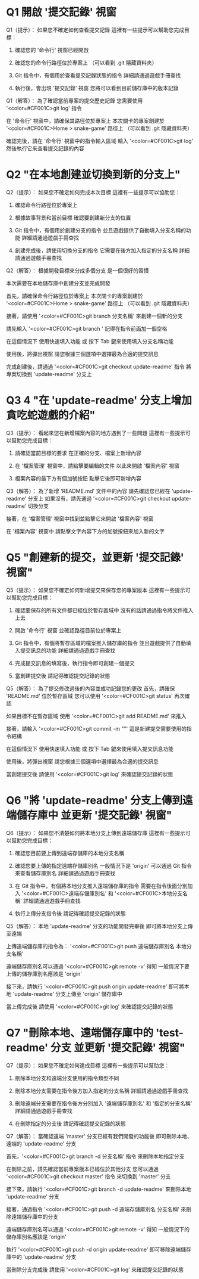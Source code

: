 # Q1 開啟 '提交記錄' 視窗
Q1（提示）：
如果您不確定如何查看提交記錄
這裡有一些提示可以幫助您完成目標：

1. 確認您的 '命令行' 視窗已經開啟

2. 確認您的命令行路徑位於專案上
   （可以看到 .git 隱藏資料夾）

3. Git 指令中，有個用於查看提交記錄狀態的指令
   詳細請通過遊戲手冊查找

4. 執行後，會出現 '提交記錄' 視窗
   您將可以看到目前儲存庫中的版本記錄

Q1（解答）：
為了確認當前專案的提交歷史記錄
您需要使用 '<color=#CF001C>git log</color>' 指令

在 '命令行' 視窗中，請確保其路徑位於專案上
本次關卡的專案創建於 '<color=#CF001C>Home > snake-game</color>' 路徑上
（可以看到 .git 隱藏資料夾）

確認完後，請在 '命令行' 視窗中的指令輸入區域
輸入 '<color=#CF001C>git log</color>'
然後執行它來查看提交記錄的內容



# Q2 "在本地創建並切換到新的分支上"
Q2（提示）：
如果您不確定如何完成本次目標
這裡有一些提示可以協助您：

1. 確認命令行路徑位於專案上
   
2. 根據故事背景和當前目標
   確認要創建新分支的位置

3. Git 指令中，有個用於創建分支的指令
   並且遊戲提供了自動填入分支名稱的功能
   詳細請通過遊戲手冊查找

4. 創建完成後，請使用切換分支的指令
   它需要在後方加入指定的分支名稱
   詳細請通過遊戲手冊查找

Q2（解答）：
根據開發目標來分成多個分支
是一個很好的習慣

本次需要在本地儲存庫中創建分支並完成開發

首先，請確保命令行路徑位於專案上
本次關卡的專案創建於 '<color=#CF001C>Home > snake-game</color>' 路徑上
（可以看到 .git 隱藏資料夾）

接著，請使用 '<color=#CF001C>git branch 分支名稱</color>'
來創建一個新的分支

請先輸入 '<color=#CF001C>git branch </color>'
記得在指令前面加一個空格 

在這個情況下
使用快速填入功能 或 按下 Tab 鍵來使用填入分支名稱功能

使用後，將彈出視窗
請您根據三個選項中選擇最為合適的提交訊息

完成創建後，請通過 '<color=#CF001C>git checkout update-readme</color>' 指令 
將專案切換到 'update-readme' 分支上

# Q3 4 "在 'update-readme' 分支上增加貪吃蛇遊戲的介紹"
Q3（提示）：
看起來您在新增檔案內容的地方遇到了一些問題
這裡有一些提示可以幫助您完成目標：

1. 請確認當前目標的要求
   在正確的分支、檔案上新增內容

2. 在 '檔案管理' 視窗中，請點擊要編輯的文件
   以此來開啟 '檔案內容' 視窗

3. 檔案內容的最下方有個加號按鈕
   點擊它後即可新增內容

Q3（解答）：
為了新增 'README.md' 文件中的內容
請先確認您已經在 'update-readme' 分支上
如果沒有，請先通過 '<color=#CF001C>git checkout update-readme</color>' 切換分支

接著，在 '檔案管理' 視窗中找到並點擊它來開啟 '檔案內容' 視窗

在 '檔案內容' 視窗中
請點擊文字內容下方的加號按鈕來加入新的文字

# Q5 "創建新的提交，並更新 '提交記錄' 視窗"
Q5（提示）：
如果您不確定如何新增提交來保存您的專案版本
這裡有一些提示可以幫助您完成目標：

1. 確認要保存的所有文件都已經位於暫存區域中
   沒有的話請通過指令將文件推入上去

2. 開啟 '命令行' 視窗
   並確認路徑目前位於專案上

3. Git 指令中，有個將暫存區域的檔案推入儲存庫的指令
   並且遊戲提供了自動填入提交訊息的功能
   詳細請通過遊戲手冊查找
   
4. 完成提交訊息的填寫後，執行指令即可創建一個提交
   
5. 當創建提交後
   請記得確認提交記錄的狀態

Q5（解答）：
為了提交修改過後的內容並成功記錄您的更改
首先，請確保 'README.md' 位於暫存區域
您可以使用 '<color=#CF001C>git status</color>' 再次確認

如果目標不在暫存區域
使用 '<color=#CF001C>git add README.md</color>' 來推入

接著，請輸入 '<color=#CF001C>git commit -m ""</color>'
這是新建提交需要使用的指令結構

在這個情況下
使用快速填入功能 或 按下 Tab 鍵來使用填入提交訊息功能

使用後，將彈出視窗
請您根據三個選項中選擇最為合適的提交訊息

當創建提交後
請使用 '<color=#CF001C>git log</color>' 來確認提交記錄的狀態


# Q6 "將 'update-readme' 分支上傳到遠端儲存庫中 並更新 '提交記錄' 視窗"
Q6（提示）：
如果您不清楚如何將本地分支上傳到遠端儲存庫
這裡有一些提示可以幫助您完成目標：

1. 確認您目前要上傳到遠端存儲庫的本地分支名稱
   
2. 確認您要上傳的指定遠端存儲庫別名
   一般情況下是 'origin'
   可以通過 Git 指令來查看儲存庫別名
   詳細請通過遊戲手冊查找

3. 在 Git 指令中，有個將本地分支推入遠端儲存庫的指令
   需要在指令後面分別加入 '<color=#CF001C>遠端存儲庫別名</color>' 和 '<color=#CF001C>本地分支名稱</color>'
   詳細請通過遊戲手冊查找

4. 執行上傳分支指令後
   請記得確認提交記錄的狀態

Q5（解答）：
本地 'update-readme' 分支的功能開發完畢後
即可將本地分支上傳至遠端

上傳遠端儲存庫的指令為：
'<color=#CF001C>git push 遠端儲存庫別名 本地分支名稱</color>'

遠端儲存庫別名可以通過 '<color=#CF001C>git remote -v</color>' 得知
一般情況下要上傳的儲存庫別名應該是 'origin'

接下來，請執行 '<color=#CF001C>git push origin update-readme</color>'
即可將本地 'update-readme' 分支上傳至 'origin' 儲存庫中

當上傳完成後
請使用 '<color=#CF001C>git log</color>' 來確認提交記錄的狀態

# Q7 "刪除本地、遠端儲存庫中的 'test-readme' 分支  並更新 '提交記錄' 視窗"
Q7（提示）：
如果您不確定如何達成目標
這裡有一些提示可以幫助您：

1. 刪除本地分支和遠端分支使用的指令類型不同

2. 刪除本地分支需要在指令後方加入指定的分支名稱
   詳細請通過遊戲手冊查找

3. 刪除遠端分支需要在指令後方分別加入 
   '遠端儲存庫別名' 和 '指定的分支名稱'
   詳細請通過遊戲手冊查找

4. 在刪除指定的分支後
   請記得確認提交記錄的狀態

Q7（解答）：
當確認遠端 'master' 分支已經有我們開發的功能後
即可刪除本地、遠端的 'update-readme' 分支

首先，'<color=#CF001C>git branch -d 分支名稱</color>' 指令
來刪除本地指定分支

在刪除之前，請先確認當前專案版本已經位於其他分支
您可以通過 '<color=#CF001C>git checkout master</color>' 指令
來切換到 'master' 分支

接下來，請執行 '<color=#CF001C>git branch -d update-readme</color>'
來刪除本地 'update-readme' 分支

接著，通過指令 '<color=#CF001C>git push -d 遠端存儲庫別名 分支名稱</color>'
來刪除遠端儲存庫中的分支

遠端儲存庫別名可以通過 '<color=#CF001C>git remote -v</color>' 得知
一般情況下的儲存庫別名應該是 'origin'

執行 '<color=#CF001C>git push -d origin update-readme</color>'
即可移除遠端儲存庫中的 'update-readme' 分支

當刪除分支完成後
請使用 '<color=#CF001C>git log</color>' 來確認提交記錄的狀態